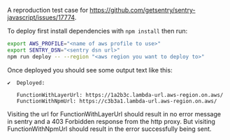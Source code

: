 A reproduction test case for https://github.com/getsentry/sentry-javascript/issues/17774.

To deploy first install dependencies with `npm install` then run:

```bash
export AWS_PROFILE="<name of aws profile to use>"
export SENTRY_DSN="<sentry dsn url>"
npm run deploy -- --region "<aws region you want to deploy to>"
```

Once deployed you should see some output text like this:
```
✔  Deployed:
   
   FunctionWithLayerUrl: https://1a2b3c.lambda-url.aws-region.on.aws/
   FunctionWithNpmUrl: https://c3b3a1.lambda-url.aws-region.on.aws/
```

Visiting the url for FunctionWithLayerUrl should result in no error message in sentry and a 403 Forbidden response from
the http proxy. But visiting FunctionWithNpmUrl should result in the error successfully being sent.   